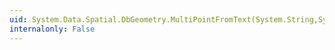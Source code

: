 ```yaml
---
uid: System.Data.Spatial.DbGeometry.MultiPointFromText(System.String,System.Int32)
internalonly: False
---
```


